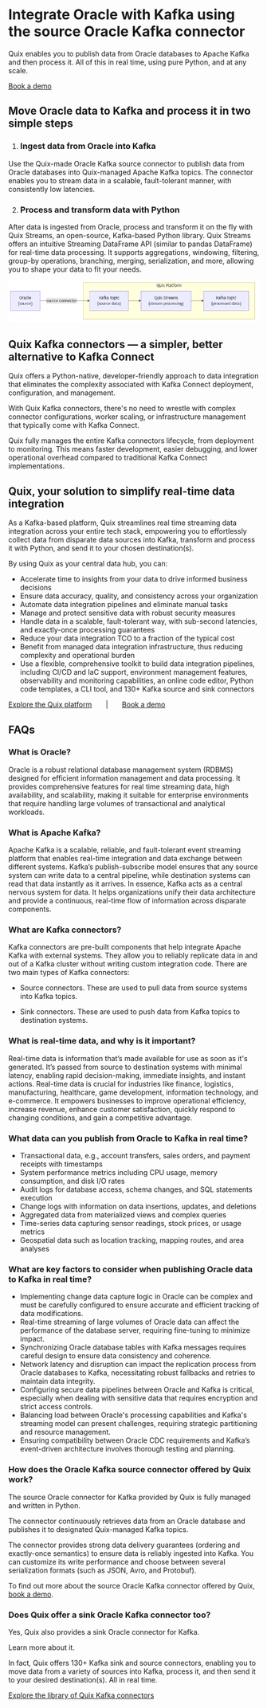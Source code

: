 <!--- BEGIN MARKDOWN --->
# Integrate Oracle with Kafka using the source Oracle Kafka connector

Quix enables you to publish data from Oracle databases to Apache Kafka and then process it. All of this in real time, using pure Python, and at any scale.

[Book a demo](https://share.hsforms.com/1iW0TmZzKQMChk0lxd_tGiw4yjw2)

## Move Oracle data to Kafka and process it in two simple steps

1. ### Ingest data from Oracle into Kafka

Use the Quix-made Oracle Kafka source connector to publish data from Oracle databases into Quix-managed Apache Kafka topics. The connector enables you to stream data in a scalable, fault-tolerant manner, with consistently low latencies.

2. ### Process and transform data with Python

After data is ingested from Oracle, process and transform it on the fly with Quix Streams, an open-source, Kafka-based Python library. Quix Streams offers an intuitive Streaming DataFrame API (similar to pandas DataFrame) for real-time data processing. It supports aggregations, windowing, filtering, group-by operations, branching, merging, serialization, and more, allowing you to shape your data to fit your needs.

![Diagram](images/Oracle-source_diagram_1.png)

## Quix Kafka connectors — a simpler, better alternative to Kafka Connect

Quix offers a Python-native, developer-friendly approach to data integration that eliminates the complexity associated with Kafka Connect deployment, configuration, and management.

With Quix Kafka connectors, there's no need to wrestle with complex connector configurations, worker scaling, or infrastructure management that typically come with Kafka Connect.

Quix fully manages the entire Kafka connectors lifecycle, from deployment to monitoring. This means faster development, easier debugging, and lower operational overhead compared to traditional Kafka Connect implementations.

## Quix, your solution to simplify real-time data integration

As a Kafka-based platform, Quix streamlines real time streaming data integration across your entire tech stack, empowering you to effortlessly collect data from disparate data sources into Kafka, transform and process it with Python, and send it to your chosen destination(s).

By using Quix as your central data hub, you can:

* Accelerate time to insights from your data to drive informed business decisions  
* Ensure data accuracy, quality, and consistency across your organization  
* Automate data integration pipelines and eliminate manual tasks  
* Manage and protect sensitive data with robust security measures  
* Handle data in a scalable, fault-tolerant way, with sub-second latencies, and exactly-once processing guarantees  
* Reduce your data integration TCO to a fraction of the typical cost  
* Benefit from managed data integration infrastructure, thus reducing complexity and operational burden  
* Use a flexible, comprehensive toolkit to build data integration pipelines, including CI/CD and IaC support, environment management features, observability and monitoring capabilities, an online code editor, Python code templates, a CLI tool, and 130+ Kafka source and sink connectors

[Explore the Quix platform](https://portal.demo.quix.io/pipeline?workspace=demo-gametelemetrytemplate-prod)  |  [Book a demo](https://share.hsforms.com/1iW0TmZzKQMChk0lxd_tGiw4yjw2)

## FAQs

### What is Oracle?

Oracle is a robust relational database management system (RDBMS) designed for efficient information management and data processing. It provides comprehensive features for real time streaming data, high availability, and scalability, making it suitable for enterprise environments that require handling large volumes of transactional and analytical workloads.

### What is Apache Kafka?

Apache Kafka is a scalable, reliable, and fault-tolerant event streaming platform that enables real-time integration and data exchange between different systems. Kafka’s publish-subscribe model ensures that any source system can write data to a central pipeline, while destination systems can read that data instantly as it arrives. In essence, Kafka acts as a central nervous system for data. It helps organizations unify their data architecture and provide a continuous, real-time flow of information across disparate components.

### What are Kafka connectors?

Kafka connectors are pre-built components that help integrate Apache Kafka with external systems. They allow you to reliably replicate data in and out of a Kafka cluster without writing custom integration code. There are two main types of Kafka connectors:

* Source connectors. These are used to pull data from source systems into Kafka topics.

* Sink connectors. These are used to push data from Kafka topics to destination systems.

### What is real-time data, and why is it important?

Real-time data is information that’s made available for use as soon as it's generated. It’s passed from source to destination systems with minimal latency, enabling rapid decision-making, immediate insights, and instant actions. Real-time data is crucial for industries like finance, logistics, manufacturing, healthcare, game development, information technology, and e-commerce. It empowers businesses to improve operational efficiency, increase revenue, enhance customer satisfaction, quickly respond to changing conditions, and gain a competitive advantage.

### What data can you publish from Oracle to Kafka in real time?

* Transactional data, e.g., account transfers, sales orders, and payment receipts with timestamps  
* System performance metrics including CPU usage, memory consumption, and disk I/O rates  
* Audit logs for database access, schema changes, and SQL statements execution  
* Change logs with information on data insertions, updates, and deletions  
* Aggregated data from materialized views and complex queries  
* Time-series data capturing sensor readings, stock prices, or usage metrics  
* Geospatial data such as location tracking, mapping routes, and area analyses

### What are key factors to consider when publishing Oracle data to Kafka in real time?

* Implementing change data capture logic in Oracle can be complex and must be carefully configured to ensure accurate and efficient tracking of data modifications.  
* Real-time streaming of large volumes of Oracle data can affect the performance of the database server, requiring fine-tuning to minimize impact.  
* Synchronizing Oracle database tables with Kafka messages requires careful design to ensure data consistency and coherence.  
* Network latency and disruption can impact the replication process from Oracle databases to Kafka, necessitating robust fallbacks and retries to maintain data integrity.  
* Configuring secure data pipelines between Oracle and Kafka is critical, especially when dealing with sensitive data that requires encryption and strict access controls.  
* Balancing load between Oracle's processing capabilities and Kafka's streaming model can present challenges, requiring strategic partitioning and resource management.  
* Ensuring compatibility between Oracle CDC requirements and Kafka’s event-driven architecture involves thorough testing and planning.

### How does the Oracle Kafka source connector offered by Quix work?

The source Oracle connector for Kafka provided by Quix is fully managed and written in Python.

The connector continuously retrieves data from an Oracle database and publishes it to designated Quix-managed Kafka topics.

The connector provides strong data delivery guarantees (ordering and exactly-once semantics) to ensure data is reliably ingested into Kafka. You can customize its write performance and choose between several serialization formats (such as JSON, Avro, and Protobuf).

To find out more about the source Oracle Kafka connector offered by Quix, [book a demo](https://share.hsforms.com/1iW0TmZzKQMChk0lxd_tGiw4yjw2).

### Does Quix offer a sink Oracle Kafka connector too?

Yes, Quix also provides a sink Oracle connector for Kafka.

Learn more about it.

In fact, Quix offers 130+ Kafka sink and source connectors, enabling you to move data from a variety of sources into Kafka, process it, and then send it to your desired destination(s). All in real time.

[Explore the library of Quix Kafka connectors](https://quix.io/connectors)
<!--- END MARKDOWN --->
